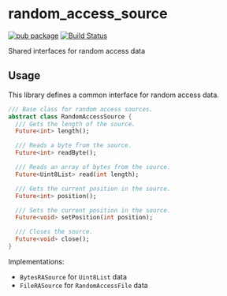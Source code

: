 # random_access_source

[![pub package](https://img.shields.io/pub/v/random_access_source.svg)](https://pub.dev/packages/random_access_source)
[![Build Status](https://github.com/flutter-cavalry/random_access_source/workflows/Dart/badge.svg)](https://github.com/flutter-cavalry/random_access_source/actions)

Shared interfaces for random access data

## Usage

This library defines a common interface for random access data.

```dart
/// Base class for random access sources.
abstract class RandomAccessSource {
  /// Gets the length of the source.
  Future<int> length();

  /// Reads a byte from the source.
  Future<int> readByte();

  /// Reads an array of bytes from the source.
  Future<Uint8List> read(int length);

  /// Gets the current position in the source.
  Future<int> position();

  /// Sets the current position in the source.
  Future<void> setPosition(int position);

  /// Closes the source.
  Future<void> close();
}
```

Implementations:

- `BytesRASource` for `Uint8List` data
- `FileRASource` for `RandomAccessFile` data
